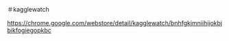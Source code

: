 ＃kagglewatch

https://chrome.google.com/webstore/detail/kagglewatch/bnhfgkjmniihijokbjbikfogiegopkbc
